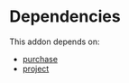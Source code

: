 # Dependencies

This addon depends on:

- [purchase](https://github.com/bringout/oca-ocb-core/tree/0e11bee18c8c7dd39664f7b81670e02dd0705e48/odoo-bringout-oca-ocb-purchase)
- [project](https://github.com/bringout/oca-ocb-project/tree/34bb0efb28481430ac637e2c5f3897473528edb8/odoo-bringout-oca-ocb-project)
